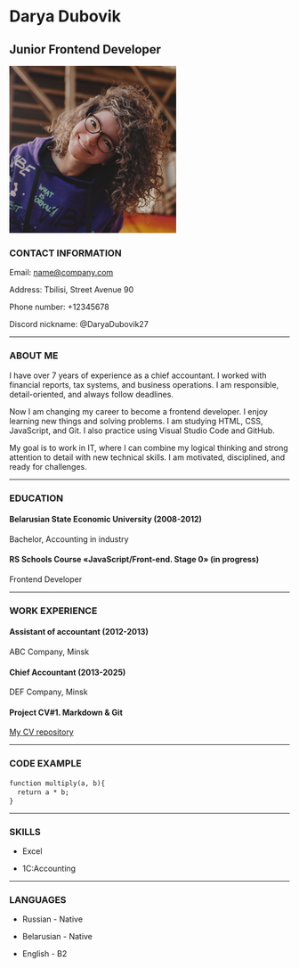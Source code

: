 # **Darya Dubovik**  

## Junior Frontend Developer
![Photo](photo.jpg)  

### CONTACT INFORMATION
Email: name@company.com

Address: Tbilisi, Street Avenue 90

Phone number: +12345678

Discord nickname: @DaryaDubovik27

*****
### ABOUT ME
I have over 7 years of experience as a chief accountant. I worked with financial reports, tax systems, and business operations. I am responsible, detail-oriented, and always follow deadlines.

Now I am changing my career to become a frontend developer. I enjoy learning new things and solving problems. I am studying HTML, CSS, JavaScript, and Git. I also practice using Visual Studio Code and GitHub.

My goal is to work in IT, where I can combine my logical thinking and strong attention to detail with new technical skills. I am motivated, disciplined, and ready for challenges.

*****
### EDUCATION
#### **Belarusian State Economic University (2008-2012)**

Bachelor, Accounting in industry

#### **RS Schools Course «JavaScript/Front-end. Stage 0» (in progress)**

Frontend Developer

*****

### WORK EXPERIENCE
#### **Assistant of accountant (2012-2013)**

ABC Company, Minsk


#### **Chief Accountant (2013-2025)**

DEF Company, Minsk

#### **Project CV#1. Markdown & Git**
[My CV repository](https://github.com/DaryaDubovik27/rsschool-cv) 

******
### CODE EXAMPLE
```
function multiply(a, b){
  return a * b;
}
```

*****
### SKILLS
- Excel 

- 1C:Accounting

****
### LANGUAGES
- Russian - Native

- Belarusian - Native

- English - B2
